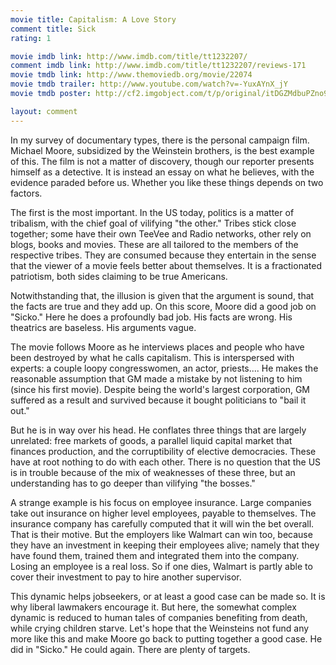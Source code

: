 ```yaml
---
movie title: Capitalism: A Love Story
comment title: Sick
rating: 1

movie imdb link: http://www.imdb.com/title/tt1232207/
comment imdb link: http://www.imdb.com/title/tt1232207/reviews-171
movie tmdb link: http://www.themoviedb.org/movie/22074
movie tmdb trailer: http://www.youtube.com/watch?v=-YuxAYnX_jY
movie tmdb poster: http://cf2.imgobject.com/t/p/original/itDGZMdbuPZno9SS58BFrRLPt2m.jpg

layout: comment
---
```


In my survey of documentary types, there is the personal campaign film. Michael Moore, subsidized by the Weinstein brothers, is the best example of this. The film is not a matter of discovery, though our reporter presents himself as a detective. It is instead an essay on what he believes, with the evidence paraded before us. Whether you like these things depends on two factors.

The first is the most important. In the US today, politics is a matter of tribalism, with the chief goal of vilifying "the other." Tribes stick close together; some have their own TeeVee and Radio networks, other rely on blogs, books and movies. These are all tailored to the members of the respective tribes. They are consumed because they entertain in the sense that the viewer of a movie feels better about themselves. It is a fractionated patriotism, both sides claiming to be true Americans.

Notwithstanding that, the illusion is given that the argument is sound, that the facts are true and they add up. On this score, Moore did a good job on "Sicko." Here he does a profoundly bad job. His facts are wrong. His theatrics are baseless. His arguments vague.

The movie follows Moore as he interviews places and people who have been destroyed by what he calls capitalism. This is interspersed with experts: a couple loopy congresswomen, an actor, priests.... He makes the reasonable assumption that GM made a mistake by not listening to him (since his first movie). Despite being the world's largest corporation, GM suffered as a result and survived because it bought politicians to "bail it out."

But he is in way over his head. He conflates three things that are largely unrelated: free markets of goods, a parallel liquid capital market that finances production, and the corruptibility of elective democracies. These have at root nothing to do with each other. There is no question that the US is in trouble because of the mix of weaknesses of these three, but an understanding has to go deeper than vilifying "the bosses."

A strange example is his focus on employee insurance. Large companies take out insurance on higher level employees, payable to themselves. The insurance company has carefully computed that it will win the bet overall. That is their motive. But the employers like Walmart can win too, because they have an investment in keeping their employees alive; namely that they have found them, trained them and integrated them into the company. Losing an employee is a real loss. So if one dies, Walmart is partly able to cover their investment to pay to hire another supervisor.

This dynamic helps jobseekers, or at least a good case can be made so. It is why liberal lawmakers encourage it. But here, the somewhat complex dynamic is reduced to human tales of companies benefiting from death, while crying children starve. Let's hope that the Weinsteins not fund any more like this and make Moore go back to putting together a good case. He did in "Sicko." He could again. There are plenty of targets.
